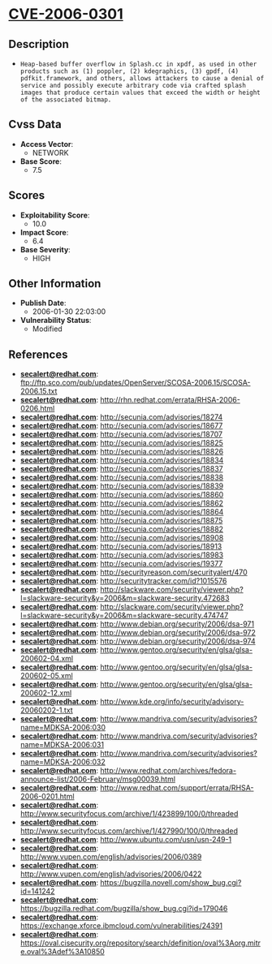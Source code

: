 
# [CVE-2006-0301](https://cve.mitre.org/cgi-bin/cvename.cgi?name=CVE-2006-0301)

## Description

- `Heap-based buffer overflow in Splash.cc in xpdf, as used in other products such as (1) poppler, (2) kdegraphics, (3) gpdf, (4) pdfkit.framework, and others, allows attackers to cause a denial of service and possibly execute arbitrary code via crafted splash images that produce certain values that exceed the width or height of the associated bitmap.`

## Cvss Data

- **Access Vector**:
  - NETWORK
- **Base Score**:
  - 7.5

## Scores

- **Exploitability Score**:
  - 10.0
- **Impact Score**:
  - 6.4
- **Base Severity**:
  - HIGH

## Other Information

- **Publish Date**:
  - 2006-01-30 22:03:00
- **Vulnerability Status**:
  - Modified

## References

- **secalert@redhat.com**: ftp://ftp.sco.com/pub/updates/OpenServer/SCOSA-2006.15/SCOSA-2006.15.txt
- **secalert@redhat.com**: http://rhn.redhat.com/errata/RHSA-2006-0206.html
- **secalert@redhat.com**: http://secunia.com/advisories/18274
- **secalert@redhat.com**: http://secunia.com/advisories/18677
- **secalert@redhat.com**: http://secunia.com/advisories/18707
- **secalert@redhat.com**: http://secunia.com/advisories/18825
- **secalert@redhat.com**: http://secunia.com/advisories/18826
- **secalert@redhat.com**: http://secunia.com/advisories/18834
- **secalert@redhat.com**: http://secunia.com/advisories/18837
- **secalert@redhat.com**: http://secunia.com/advisories/18838
- **secalert@redhat.com**: http://secunia.com/advisories/18839
- **secalert@redhat.com**: http://secunia.com/advisories/18860
- **secalert@redhat.com**: http://secunia.com/advisories/18862
- **secalert@redhat.com**: http://secunia.com/advisories/18864
- **secalert@redhat.com**: http://secunia.com/advisories/18875
- **secalert@redhat.com**: http://secunia.com/advisories/18882
- **secalert@redhat.com**: http://secunia.com/advisories/18908
- **secalert@redhat.com**: http://secunia.com/advisories/18913
- **secalert@redhat.com**: http://secunia.com/advisories/18983
- **secalert@redhat.com**: http://secunia.com/advisories/19377
- **secalert@redhat.com**: http://securityreason.com/securityalert/470
- **secalert@redhat.com**: http://securitytracker.com/id?1015576
- **secalert@redhat.com**: http://slackware.com/security/viewer.php?l=slackware-security&y=2006&m=slackware-security.472683
- **secalert@redhat.com**: http://slackware.com/security/viewer.php?l=slackware-security&y=2006&m=slackware-security.474747
- **secalert@redhat.com**: http://www.debian.org/security/2006/dsa-971
- **secalert@redhat.com**: http://www.debian.org/security/2006/dsa-972
- **secalert@redhat.com**: http://www.debian.org/security/2006/dsa-974
- **secalert@redhat.com**: http://www.gentoo.org/security/en/glsa/glsa-200602-04.xml
- **secalert@redhat.com**: http://www.gentoo.org/security/en/glsa/glsa-200602-05.xml
- **secalert@redhat.com**: http://www.gentoo.org/security/en/glsa/glsa-200602-12.xml
- **secalert@redhat.com**: http://www.kde.org/info/security/advisory-20060202-1.txt
- **secalert@redhat.com**: http://www.mandriva.com/security/advisories?name=MDKSA-2006:030
- **secalert@redhat.com**: http://www.mandriva.com/security/advisories?name=MDKSA-2006:031
- **secalert@redhat.com**: http://www.mandriva.com/security/advisories?name=MDKSA-2006:032
- **secalert@redhat.com**: http://www.redhat.com/archives/fedora-announce-list/2006-February/msg00039.html
- **secalert@redhat.com**: http://www.redhat.com/support/errata/RHSA-2006-0201.html
- **secalert@redhat.com**: http://www.securityfocus.com/archive/1/423899/100/0/threaded
- **secalert@redhat.com**: http://www.securityfocus.com/archive/1/427990/100/0/threaded
- **secalert@redhat.com**: http://www.ubuntu.com/usn/usn-249-1
- **secalert@redhat.com**: http://www.vupen.com/english/advisories/2006/0389
- **secalert@redhat.com**: http://www.vupen.com/english/advisories/2006/0422
- **secalert@redhat.com**: https://bugzilla.novell.com/show_bug.cgi?id=141242
- **secalert@redhat.com**: https://bugzilla.redhat.com/bugzilla/show_bug.cgi?id=179046
- **secalert@redhat.com**: https://exchange.xforce.ibmcloud.com/vulnerabilities/24391
- **secalert@redhat.com**: https://oval.cisecurity.org/repository/search/definition/oval%3Aorg.mitre.oval%3Adef%3A10850
